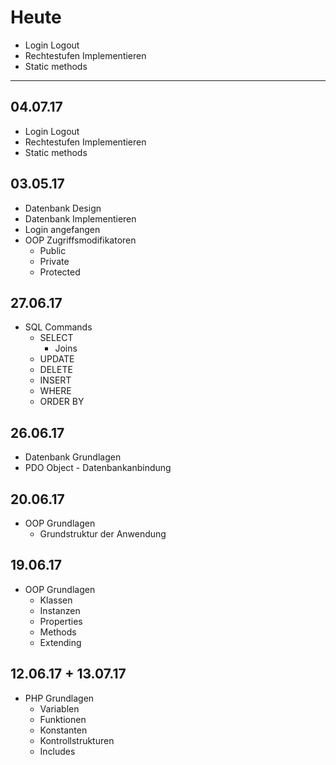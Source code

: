# Heute
- Login Logout
- Rechtestufen Implementieren
- Static methods

-------
## 04.07.17
- Login Logout
- Rechtestufen Implementieren
- Static methods

## 03.05.17
- Datenbank Design
- Datenbank Implementieren
- Login angefangen
- OOP Zugriffsmodifikatoren
    - Public
    - Private
    - Protected


## 27.06.17
- SQL Commands
    - SELECT
        - Joins
    - UPDATE
    - DELETE
    - INSERT
    - WHERE
    - ORDER BY

## 26.06.17
- Datenbank Grundlagen
- PDO Object - Datenbankanbindung

## 20.06.17
- OOP Grundlagen
    -   Grundstruktur der Anwendung

## 19.06.17
- OOP Grundlagen
    - Klassen
    - Instanzen
    - Properties
    - Methods
    - Extending

## 12.06.17 + 13.07.17
- PHP Grundlagen
    - Variablen
    - Funktionen
    - Konstanten
    - Kontrollstrukturen
    - Includes



